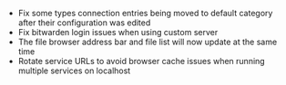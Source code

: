 - Fix some types connection entries being moved to default category after their configuration was edited
- Fix bitwarden login issues when using custom server
- The file browser address bar and file list will now update at the same time
- Rotate service URLs to avoid browser cache issues when running multiple services on localhost
